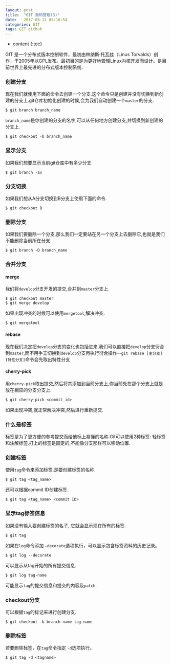 ```yaml
---
layout: post
title:  "GIT 源码管理(3)"
date:   2017-08-11 08:16:54
categories: GIT
tags: GIT github
---
```


* content
{:toc}

GIT 是一个分布式版本控制软件，最初由林纳斯·托瓦兹（Linus Torvalds）创作，于2005年以GPL发布。最初目的是为更好地管理Linux内核开发而设计。是目前世界上最先进的分布式版本控制系统.



### 创建分支

现在我们就使用下面的命令去创建一个分支.这个命令只是创建并没有切换到新创建的分支上.git仓库初始化创建的时候,会为我们自动创建一个`master`的分支.

```
$ git branch branch_name
```

`branch_name`是你创建的分支的名字,可以从任何地方创建分支,并切换到新创建的分支上.

```
$ git checkout -b branch_name
```

### 显示分支

如果我们想要显示当前git仓库中有多少分支.

```
$ git branch -av
```

### 分支切换

如果我们想从A分支切换到B分支上使用下面的命令.

```
$ git checkout B
```

### 删除分支

如果我们要删除一个分支,那么我们一定要站在另一个分支上去删除它,也就是我们不能删除当前所在分支.

```
$ git branch -D branch_name
```

### 合并分支

#### merge

我们将`develop`分支开发的提交,合并到`master`分支上.

```
$ git checkout master
$ git merge develop
```

如果出现冲突的时候可以使用`mergetool`,解决冲突.

```
$ git mergetool
```

#### rebase

现在我们决定把`develop`分支的变化也包括进来,我们可以直接把`develop`分支衍合到`master`,而不用手工切换到`develop`分支再执行衍合操作--`git rebase [主分支] [特性分支]`命令会先取出特性分支

#### cherry-pick

用`cherry-pick`取出提交,然后将其添加到当前分支上,你当前处在那个分支上就是放在相应的分支分支上.

```
$ git cherry-pick <commit_id>
```

如果出现冲突,就正常解决冲突,然后进行重新提交.

### 什么是标签

标签是为了更方便的参考提交而给他标上易懂的名称.Git可以使用2种标签: 轻标签和注解标签.打上的标签是固定的,不能像分支那样可以移动位置.

### 创建标签

使用`tag`命令来添加标签.是要创建标签的名称.

```
$ git tag <tag_name>
```

还可以根据commit ID创建标签.

```
$ git tag <tag_name> <commit ID>
```

### 显示tag标签信息

如果没有输入要创建标签的名子, 它就会显示现在所有的标签.

```
$ git tag
```

如果在`log`命令添加 `–decorate`选项执行，可以显示包含标签资料的历史记录。

```
$ git log --decorate
```

可以显示从tag开始的所有提交信息.

```
$ git log tag-name
```

可能显示`tag`的提交信息和提交的内容及`patch`.

### checkout分支

可以根据`tag`的标记来进行创建分支.

```
$ git checkout -b branch-name tag-name
```

### 删除标签

若要删除标签，在`tag`命令指定 `-d`选项执行。

```
$ git tag -d <tagname>
```
